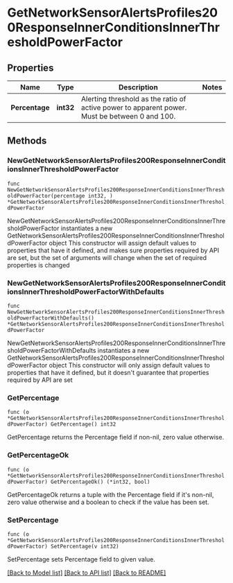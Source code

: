 # GetNetworkSensorAlertsProfiles200ResponseInnerConditionsInnerThresholdPowerFactor

## Properties

Name | Type | Description | Notes
------------ | ------------- | ------------- | -------------
**Percentage** | **int32** | Alerting threshold as the ratio of active power to apparent power. Must be between 0 and 100. | 

## Methods

### NewGetNetworkSensorAlertsProfiles200ResponseInnerConditionsInnerThresholdPowerFactor

`func NewGetNetworkSensorAlertsProfiles200ResponseInnerConditionsInnerThresholdPowerFactor(percentage int32, ) *GetNetworkSensorAlertsProfiles200ResponseInnerConditionsInnerThresholdPowerFactor`

NewGetNetworkSensorAlertsProfiles200ResponseInnerConditionsInnerThresholdPowerFactor instantiates a new GetNetworkSensorAlertsProfiles200ResponseInnerConditionsInnerThresholdPowerFactor object
This constructor will assign default values to properties that have it defined,
and makes sure properties required by API are set, but the set of arguments
will change when the set of required properties is changed

### NewGetNetworkSensorAlertsProfiles200ResponseInnerConditionsInnerThresholdPowerFactorWithDefaults

`func NewGetNetworkSensorAlertsProfiles200ResponseInnerConditionsInnerThresholdPowerFactorWithDefaults() *GetNetworkSensorAlertsProfiles200ResponseInnerConditionsInnerThresholdPowerFactor`

NewGetNetworkSensorAlertsProfiles200ResponseInnerConditionsInnerThresholdPowerFactorWithDefaults instantiates a new GetNetworkSensorAlertsProfiles200ResponseInnerConditionsInnerThresholdPowerFactor object
This constructor will only assign default values to properties that have it defined,
but it doesn't guarantee that properties required by API are set

### GetPercentage

`func (o *GetNetworkSensorAlertsProfiles200ResponseInnerConditionsInnerThresholdPowerFactor) GetPercentage() int32`

GetPercentage returns the Percentage field if non-nil, zero value otherwise.

### GetPercentageOk

`func (o *GetNetworkSensorAlertsProfiles200ResponseInnerConditionsInnerThresholdPowerFactor) GetPercentageOk() (*int32, bool)`

GetPercentageOk returns a tuple with the Percentage field if it's non-nil, zero value otherwise
and a boolean to check if the value has been set.

### SetPercentage

`func (o *GetNetworkSensorAlertsProfiles200ResponseInnerConditionsInnerThresholdPowerFactor) SetPercentage(v int32)`

SetPercentage sets Percentage field to given value.



[[Back to Model list]](../README.md#documentation-for-models) [[Back to API list]](../README.md#documentation-for-api-endpoints) [[Back to README]](../README.md)


